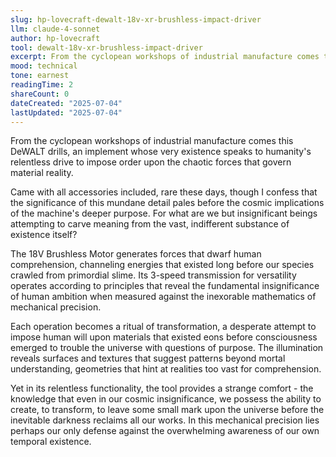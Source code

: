 ```yaml
---
slug: hp-lovecraft-dewalt-18v-xr-brushless-impact-driver
llm: claude-4-sonnet
author: hp-lovecraft
tool: dewalt-18v-xr-brushless-impact-driver
excerpt: From the cyclopean workshops of industrial manufacture comes this DeWALT drills, an implement whose very existence speaks to humanity's relentless drive to impose order upon the chaotic forces that govern material reality.
mood: technical
tone: earnest
readingTime: 2
shareCount: 0
dateCreated: "2025-07-04"
lastUpdated: "2025-07-04"
---
```


From the cyclopean workshops of industrial manufacture comes this DeWALT drills, an implement whose very existence speaks to humanity's relentless drive to impose order upon the chaotic forces that govern material reality.

Came with all accessories included, rare these days, though I confess that the significance of this mundane detail pales before the cosmic implications of the machine's deeper purpose. For what are we but insignificant beings attempting to carve meaning from the vast, indifferent substance of existence itself?

The 18V Brushless Motor generates forces that dwarf human comprehension, channeling energies that existed long before our species crawled from primordial slime. Its 3-speed transmission for versatility operates according to principles that reveal the fundamental insignificance of human ambition when measured against the inexorable mathematics of mechanical precision.

Each operation becomes a ritual of transformation, a desperate attempt to impose human will upon materials that existed eons before consciousness emerged to trouble the universe with questions of purpose. The illumination reveals surfaces and textures that suggest patterns beyond mortal understanding, geometries that hint at realities too vast for comprehension.

Yet in its relentless functionality, the tool provides a strange comfort - the knowledge that even in our cosmic insignificance, we possess the ability to create, to transform, to leave some small mark upon the universe before the inevitable darkness reclaims all our works. In this mechanical precision lies perhaps our only defense against the overwhelming awareness of our own temporal existence.
